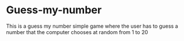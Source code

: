 # Guess-my-number
 This is a guess my number simple game where the user has to guess a number that the computer chooses at random from 1 to 20
